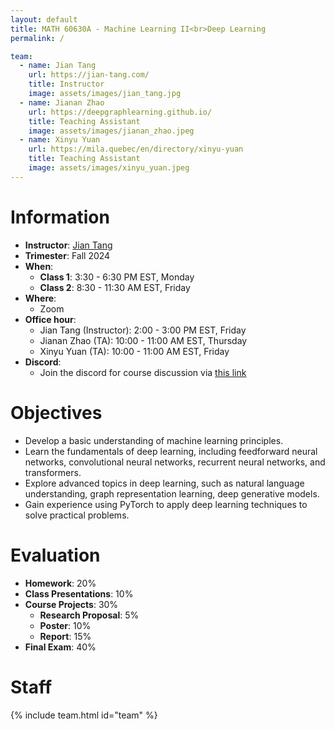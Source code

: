 ```yaml
---
layout: default
title: MATH 60630A - Machine Learning II<br>Deep Learning
permalink: /

team:
  - name: Jian Tang
    url: https://jian-tang.com/
    title: Instructor
    image: assets/images/jian_tang.jpg
  - name: Jianan Zhao
    url: https://deepgraphlearning.github.io/
    title: Teaching Assistant
    image: assets/images/jianan_zhao.jpeg
  - name: Xinyu Yuan
    url: https://mila.quebec/en/directory/xinyu-yuan
    title: Teaching Assistant
    image: assets/images/xinyu_yuan.jpeg
---
```



# Information

- **Instructor**: [Jian Tang]
- **Trimester**: Fall 2024
- **When**:
  - **Class 1**: 3:30 - 6:30 PM EST, Monday
  - **Class 2**: 8:30 - 11:30 AM EST, Friday
- **Where**:
  - Zoom
- **Office hour**:
  - Jian Tang (Instructor): 2:00 - 3:00 PM EST, Friday
  - Jianan Zhao (TA): 10:00 - 11:00 AM EST, Thursday
  - Xinyu Yuan (TA): 10:00 - 11:00 AM EST, Friday
- **Discord**:
  - Join the discord for course discussion via [this link](https://discord.gg/FTP7k5Yq)

[Jian Tang]: https://jian-tang.com


# Objectives

- Develop a basic understanding of machine learning principles.
- Learn the fundamentals of deep learning, including feedforward neural networks, convolutional neural networks, recurrent neural networks, and transformers.
- Explore advanced topics in deep learning, such as natural language understanding, graph representation learning, deep generative models.
- Gain experience using PyTorch to apply deep learning techniques to solve practical problems.


[//]: # (- Understand machine learning basics )

[//]: # (- Understand deep learning basics such as feedforward neural networks, convolutional neural networks, and recurrent neural networks)

[//]: # (- Know several advanced topics in deep learning, including applications in natural language understanding, graph representation learning, recommender systems, and deep generative models)

[//]: # (- Learn to use PyTorch for applying deep learning techniques to solve real-world problems)


# Evaluation

- **Homework**: 20%
- **Class Presentations**: 10%
- **Course Projects**: 30%
    - **Research Proposal**: 5%
    - **Poster**: 10%
    - **Report**: 15%
- **Final Exam**: 40%

# Staff

{% include team.html id="team" %}
